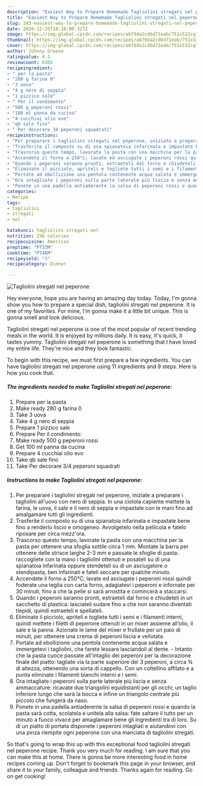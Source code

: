 ```yaml
---
description: "Easiest Way to Prepare Homemade Tagliolini stregati nel peperone"
title: "Easiest Way to Prepare Homemade Tagliolini stregati nel peperone"
slug: 283-easiest-way-to-prepare-homemade-tagliolini-stregati-nel-peperone
date: 2020-12-25T18:28:00.327Z
image: https://img-global.cpcdn.com/recipes/a6f9da2cd6d71eab/751x532cq70/tagliolini-stregati-nel-peperone-recipe-main-photo.jpg
thumbnail: https://img-global.cpcdn.com/recipes/a6f9da2cd6d71eab/751x532cq70/tagliolini-stregati-nel-peperone-recipe-main-photo.jpg
cover: https://img-global.cpcdn.com/recipes/a6f9da2cd6d71eab/751x532cq70/tagliolini-stregati-nel-peperone-recipe-main-photo.jpg
author: Johnny Greene
ratingvalue: 4.1
reviewcount: 6365
recipeingredient:
- " per la pasta"
- "280 g farina 0"
- "3 uova"
- "4 g nero di seppia"
- "1 pizzico sale"
- " Per il condimento"
- "500 g peperoni rossi"
- "100 ml panna da cucina"
- "4 cucchiai olio evo"
- "qb sale fino"
- " Per decorare 34 peperoni squadrati"
recipeinstructions:
- "Per preparare i tagliolini stregati nel peperone, iniziate a preparare i tagliolini all&#39;uovo con nero di seppia. In una ciotola capiente mettete la farina, le uova, il sale e il nero di seppia e impastate con le mani fino ad amalgamare tutti gli ingredienti."
- "Trasferite il composto su di una spianatoia infarinata e impastate bene fino a renderlo liscio e omogeneo. Avvolgetelo nella pellicola e fatelo riposare per circa mezz&#39;ora."
- "Trascorso questo tempo, lavorate la pasta con una macchina per la pasta per ottenere una sfoglia sottile circa 1 mm. Montate la barra per ottenere delle strisce larghe 2-3 mm e passate le sfoglie di pasta: raccogliete con la mano i tagliolini ottenuti e posateli su di una spianatoia infarinata oppure stendeteli su di un asciugatore o stendipasta, ben infarinati e fateli seccare per qualche minuto."
- "Accendete il forno a 250°C; lavate ed asciugate i peperoni rossi quindi foderate una teglia con carta forno, adagiatevi i peperoni e infornate per 30 minuti, fino a che la pelle si sarà arrostita e comincerà a staccarsi."
- "Quando i peperoni saranno pronti, estraeteli dal forno e chiudeteli in un sacchetto di plastica: lasciateli sudare fino a che non saranno diventati tiepidi, quindi estraeteli e spellateli."
- "Eliminate il picciolo, apriteli e togliete tutti i semi e i filamenti interni, quindi mettete i filetti di peperone ottenuti in un mixer assieme all’olio, il sale e la panna. Azionate le lame del mixer e frullate per un paio di minuti, per ottenere una crema di peperoni liscia e vellutata"
- "Portate ad ebollizione una pentola contenente acqua salata e immergetevi i tagliolini, che farete lessare lasciandoli al dente. Intanto che la pasta cuoce passate all&#39;intaglio dei peperoni per la decorazione finale del piatto: tagliate via la parte superiore dei 3 peperoni, a circa ¾ di altezza, ottenendo una sorta di cappello. Con un coltellino affilato e a punta eliminate i filamenti bianchi interni e i semi."
- "Ora intagliate i peperoni sulla parte laterale più liscia e senza ammaccature: ricavate due triangolini equidistanti per gli occhi; un taglio inferiore lungo che sarà la bocca e infine un triangolo centrale più piccolo che fungerà da naso."
- "Ponete in una padella antiaderente la salsa di pepereni rossi e quando la pasta sarà cotta, scolatela e unitela alla salsa: fate saltare il tutto per un minuto a fuoco vivace per amaglamare bene gli ingredienti tra di loro. Su di un piatto di portata disponete i peperoni intagliati e aiutandovi con una pinza riempite ogni peperone con una manciata di tagliolini stregati."
categories:
- Recipe
tags:
- tagliolini
- stregati
- nel

katakunci: tagliolini stregati nel 
nutrition: 298 calories
recipecuisine: American
preptime: "PT33M"
cooktime: "PT46M"
recipeyield: "3"
recipecategory: Dinner

---
```



![Tagliolini stregati nel peperone](https://img-global.cpcdn.com/recipes/a6f9da2cd6d71eab/751x532cq70/tagliolini-stregati-nel-peperone-recipe-main-photo.jpg)

Hey everyone, hope you are having an amazing day today. Today, I'm gonna show you how to prepare a special dish, tagliolini stregati nel peperone. It is one of my favorites. For mine, I'm gonna make it a little bit unique. This is gonna smell and look delicious.

Tagliolini stregati nel peperone is one of the most popular of recent trending meals in the world. It is enjoyed by millions daily. It is easy, it's quick, it tastes yummy. Tagliolini stregati nel peperone is something that I have loved my entire life. They're nice and they look fantastic.




To begin with this recipe, we must first prepare a few ingredients. You can have tagliolini stregati nel peperone using 11 ingredients and 9 steps. Here is how you cook that.

<!--inarticleads1-->

##### The ingredients needed to make Tagliolini stregati nel peperone:

1. Prepare  per la pasta
1. Make ready 280 g farina 0
1. Take 3 uova
1. Take 4 g nero di seppia
1. Prepare 1 pizzico sale
1. Prepare  Per il condimento:
1. Make ready 500 g peperoni rossi
1. Get 100 ml panna da cucina
1. Prepare 4 cucchiai olio evo
1. Take qb sale fino
1. Take  Per decorare 3/4 peperoni squadrati




<!--inarticleads2-->

##### Instructions to make Tagliolini stregati nel peperone:

1. Per preparare i tagliolini stregati nel peperone, iniziate a preparare i tagliolini all&#39;uovo con nero di seppia. In una ciotola capiente mettete la farina, le uova, il sale e il nero di seppia e impastate con le mani fino ad amalgamare tutti gli ingredienti.
1. Trasferite il composto su di una spianatoia infarinata e impastate bene fino a renderlo liscio e omogeneo. Avvolgetelo nella pellicola e fatelo riposare per circa mezz&#39;ora.
1. Trascorso questo tempo, lavorate la pasta con una macchina per la pasta per ottenere una sfoglia sottile circa 1 mm. Montate la barra per ottenere delle strisce larghe 2-3 mm e passate le sfoglie di pasta: raccogliete con la mano i tagliolini ottenuti e posateli su di una spianatoia infarinata oppure stendeteli su di un asciugatore o stendipasta, ben infarinati e fateli seccare per qualche minuto.
1. Accendete il forno a 250°C; lavate ed asciugate i peperoni rossi quindi foderate una teglia con carta forno, adagiatevi i peperoni e infornate per 30 minuti, fino a che la pelle si sarà arrostita e comincerà a staccarsi.
1. Quando i peperoni saranno pronti, estraeteli dal forno e chiudeteli in un sacchetto di plastica: lasciateli sudare fino a che non saranno diventati tiepidi, quindi estraeteli e spellateli.
1. Eliminate il picciolo, apriteli e togliete tutti i semi e i filamenti interni, quindi mettete i filetti di peperone ottenuti in un mixer assieme all’olio, il sale e la panna. Azionate le lame del mixer e frullate per un paio di minuti, per ottenere una crema di peperoni liscia e vellutata
1. Portate ad ebollizione una pentola contenente acqua salata e immergetevi i tagliolini, che farete lessare lasciandoli al dente. - Intanto che la pasta cuoce passate all&#39;intaglio dei peperoni per la decorazione finale del piatto: tagliate via la parte superiore dei 3 peperoni, a circa ¾ di altezza, ottenendo una sorta di cappello. Con un coltellino affilato e a punta eliminate i filamenti bianchi interni e i semi.
1. Ora intagliate i peperoni sulla parte laterale più liscia e senza ammaccature: ricavate due triangolini equidistanti per gli occhi; un taglio inferiore lungo che sarà la bocca e infine un triangolo centrale più piccolo che fungerà da naso.
1. Ponete in una padella antiaderente la salsa di pepereni rossi e quando la pasta sarà cotta, scolatela e unitela alla salsa: fate saltare il tutto per un minuto a fuoco vivace per amaglamare bene gli ingredienti tra di loro. Su di un piatto di portata disponete i peperoni intagliati e aiutandovi con una pinza riempite ogni peperone con una manciata di tagliolini stregati.




So that's going to wrap this up with this exceptional food tagliolini stregati nel peperone recipe. Thank you very much for reading. I am sure that you can make this at home. There is gonna be more interesting food in home recipes coming up. Don't forget to bookmark this page in your browser, and share it to your family, colleague and friends. Thanks again for reading. Go on get cooking!
